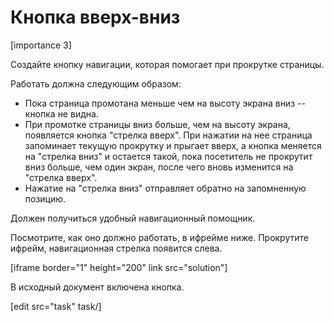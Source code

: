 # Кнопка вверх-вниз

[importance 3]

Создайте кнопку навигации, которая помогает при прокрутке страницы.

Работать должна следующим образом:
<ul>
<li>Пока страница промотана меньше чем на высоту экрана вниз -- кнопка не видна.</li>
<li>При промотке страницы вниз больше, чем на высоту экрана, появляется кнопка "стрелка вверх". При нажатии на нее страница запоминает текущую прокрутку и прыгает вверх, а кнопка меняется на "стрелка вниз" и остается такой, пока посетитель не прокрутит вниз больше, чем один экран, после чего вновь изменится на "стрелка вверх".</li>
<li>Нажатие на "стрелка вниз" отправляет обратно на запомненную позицию.</li>
</ul>
Должен получиться удобный навигационный помощник.

Посмотрите, как оно должно работать, в ифрейме ниже. Прокрутите ифрейм, навигационная стрелка появится слева. 

[iframe border="1" height="200" link src="solution"]

В исходный документ включена кнопка.

[edit src="task" task/]
